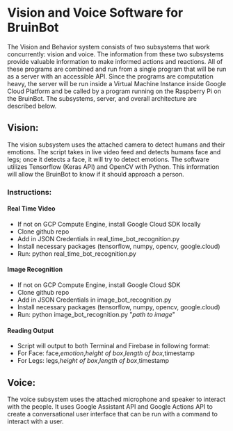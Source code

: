# Vision and Voice Software for BruinBot

The Vision and Behavior system consists of two subsystems that work concurrently: vision and voice. The information from these two subsystems provide valuable information to make informed actions and reactions. All of these programs are combined and run from a single program that will be run as a server with an accessible API. Since the programs are computation heavy, the server will be run inside a Virtual Machine Instance inside Google Cloud Platform and be called by a program running on the Raspberry Pi on the BruinBot. The subsystems, server, and overall architecture are described below.


## Vision:

The vision subsystem uses the attached camera to detect humans and their emotions. The script takes in live video feed and detects humans face and legs; once it detects a face, it will try to detect emotions. The software utilizes Tensorflow (Keras API) and OpenCV with Python. This information will allow the BruinBot to know if it should approach a person.

### Instructions:
#### Real Time Video
* If not on GCP Compute Engine, install Google Cloud SDK locally
* Clone github repo
* Add in JSON Credentials in real_time_bot_recognition.py
* Install necessary packages (tensorflow, numpy, opencv, google.cloud)
* Run: python real_time_bot_recognition.py

#### Image Recognition
* If not on GCP Compute Engine, install Google Cloud SDK
* Clone github repo
* Add in JSON Credentials in image_bot_recognition.py
* Install necessary packages (tensorflow, numpy, opencv, google.cloud)
* Run: python image_bot_recognition.py "*path to image*"

#### Reading Output
* Script will output to both Terminal and Firebase in following format:
* For Face: face,*emotion*,*height of box*,*length of box*,timestamp
* For Legs: legs,*height of box*,*length of box*,timestamp

## Voice:

The voice subsystem uses the attached microphone and speaker to interact with the people. It uses Google Assistant API and Google Actions API to create a conversational user interface that can be run with a command to interact with a user.

